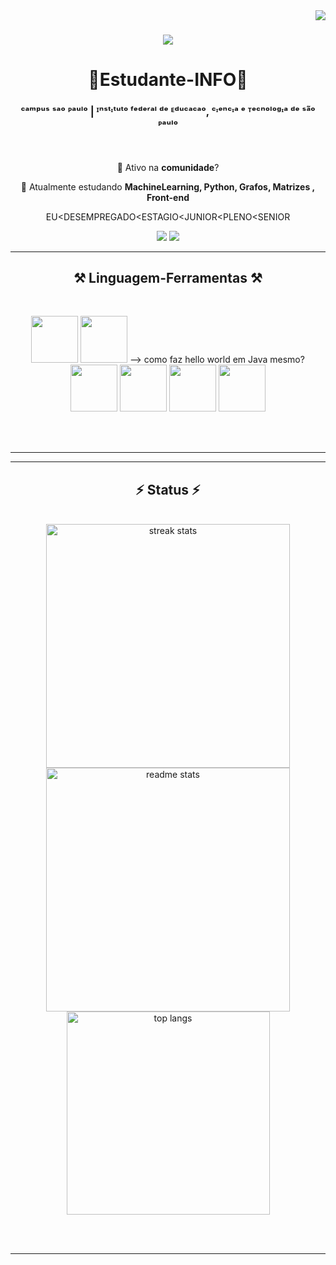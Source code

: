 <img align="right" src="https://visitor-badge.laobi.icu/badge?page_id=salesp07.salesp07" />

<h1 align="center">
    <img src="https://readme-typing-svg.herokuapp.com/?font=Righteous&size=35&center=true&vCenter=true&width=500&height=70&duration=4000&lines=OI+👋;" />
</h1>

<h1 align="center">📖Estudante-INFO📖</h1>
  
  <h3 align="center">ᶜᵃᵐᵖᵘˢ ˢᵃᵒ ᴾᵃᵘˡᵒ | ᴵⁿˢᵗᶦᵗᵘᵗᵒ ᶠᵉᵈᵉʳᵃˡ ᵈᵉ ᴱᵈᵘᶜᵃᶜᵃᵒ, ᶜᶦᵉⁿᶜᶦᵃ ᵉ ᵀᵉᶜⁿᵒˡᵒᵍᶦᵃ ᵈᵉ ˢᵃ̃ᵒ ᴾᵃᵘˡᵒ</h3>

<br/>

<div align="center">
 
 🔭 Ativo na **comunidade**?
 
 🌱 Atualmente estudando **MachineLearning, Python, Grafos, Matrizes , Front-end**

EU<DESEMPREGADO<ESTAGIO<JUNIOR<PLENO<SENIOR
        

 </div>
 
<div align="center"> 
  <div>
<a href="https://instagram.com/gui.malieni" target="_blank"><img loading="lazy" src="https://img.shields.io/badge/-Instagram-%23E4405F?style=for-the-badge&logo=instagram&logoColor=white" target="_blank"></a>
<a href = "gui.souza.malieni@gmail.com"><img loading="lazy" src="https://img.shields.io/badge/Gmail-D14836?style=for-the-badge&logo=gmail&logoColor=white" target="_blank"></a> 
</div>
  </a>
</div>

 <hr/>
 
<h2 align="center">⚒️ Linguagem-Ferramentas ⚒️</h2>
<br/>
<div align="center">
  
  <img src="https://store-images.s-microsoft.com/image/apps.23372.14107117329069310.4b704e0c-2467-45b1-84e7-6f30685c3d9c.3aef0211-caa2-419e-9994-c8bd1e0e484f?h=464" height=75> <img src="https://seeklogo.com/images/J/java-logo-41D4155FC3-seeklogo.com.png" height=75>
--> como faz hello world em Java mesmo?  <img src="https://seeklogo.com/images/J/javascript-js-logo-2949701702-seeklogo.com.png" height=75> <img src="https://seeklogo.com/images/C/c-programming-language-logo-9B32D017B1-seeklogo.com.png" height=75> <img src="https://seeklogo.com/images/H/html5-with-wordmark-color-logo-4259B7F24F-seeklogo.com.png" height=75>  <img src="https://seeklogo.com/images/C/css3-logo-8724075274-seeklogo.com.png" height=75>            
    <br>
</div>

<br/>
<hr/>
<hr/>

<h2 align="center">⚡ Status ⚡</h2>
<br>
<div align=center>
   <img width=390 src="https://github-readme-streak-stats-salesp07.vercel.app/?user=Malieni&count_private=true&theme=react&border_radius=10" alt="streak stats"/>
  <img width=390 src="https://github-readme-stats-salesp07.vercel.app/api?username=Malieni&count_private=true&show_icons=true&theme=react&rank_icon=github&border_radius=10" alt="readme stats" />
  <br/>
  <img width=325 align="center" src="https://github-readme-stats-salesp07.vercel.app/api/top-langs/?username=Malieni&hide=HTML&langs_count=8&layout=compact&theme=react&border_radius=10&size_weight=0.5&count_weight=0.5&exclude_repo=github-readme-stats" alt="top langs" />
</div>

<br/><br/>

<hr/>



<!--
CREDITOS:
_generated with [Platane/snk](https://github.com/Platane/snk)_
